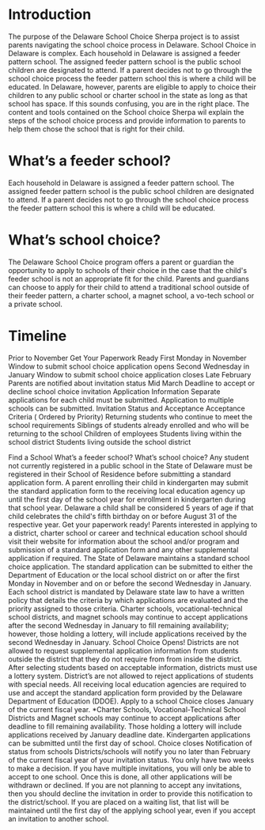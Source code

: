 # Introduction

The purpose of the Delaware School Choice Sherpa project is to assist parents navigating the school choice process in Delaware. School Choice in Delaware is complex. Each household in Delaware is assigned a feeder pattern school. The assigned feeder pattern school is the public school children are designated to attend. If a parent decides not to go through the school choice process the feeder pattern school  this is where a child will be educated. In Delaware, however, parents are eligible to apply to choice their children to any public school or charter school in the state as long as that school has space. If this sounds confusing, you are in the right place. The content and tools contained on the School choice Sherpa wil explain the steps of the school choice process and provide information to parents to help them chose the school that is right for their child. 
  
# What’s a feeder school?

Each household in Delaware is assigned a feeder pattern school. The assigned feeder pattern school is the public school children are designated to attend. If a parent decides not to go through the school choice process the feeder pattern school  this is where a child will be educated.

# What’s school choice?

The Delaware School Choice program offers a parent or guardian the opportunity to apply to schools of their choice in the case that the child's feeder school is not an appropriate fit for the child. Parents and guardians can choose to apply for their child to attend a traditional school outside of their feeder pattern, a charter school, a magnet school, a vo-tech school or a private school.

# Timeline



Prior to November
Get Your Paperwork Ready
First Monday in November
Window to submit school choice application opens
Second Wednesday in January 
Window to submit school choice application closes
Late February
Parents are notified about invitation status
Mid March
Deadline to accept or decline school choice invitation
Application Information
Separate applications for each child must be submitted. 
Application to multiple schools can be submitted.
Invitation Status and Acceptance
Acceptance Criteria ( Ordered by Priority)
Returning students who continue to meet the school requirements
Siblings of students already enrolled and who will be returning to the school
Children of employees
Students living within the school district
Students living outside the school district

Find a School
What’s a feeder school?
What’s school choice?
Any student not currently registered in a public school in the State of Delaware must be registered in their School of Residence before submitting a standard application form.
A parent enrolling their child in kindergarten may submit the standard application form to the receiving local education agency up until the first day of the school year for enrollment in kindergarten during that school year. Delaware a child shall be considered 5 years of age if that child celebrates the child's fifth birthday on or before August 31 of the respective year.
Get your paperwork ready!
Parents interested in applying to a district, charter school or career and technical education school should visit their website for information about the school and/or program and submission of a standard application form and any other supplemental application if required.
The State of Delaware maintains a standard school choice application. The standard application can be submitted to either the Department of Education or the local school district on or after the first Monday in November and on or before the second Wednesday in January. Each school district is mandated by Delaware state law to have a written policy that details the criteria by which applications are evaluated and the priority assigned to those criteria. Charter schools, vocational-technical school districts, and magnet schools may continue to accept applications after the second Wednesday in January to fill remaining availability; however, those holding a lottery, will include applications received by the second Wednesday in January.
School Choice Opens!
Districts are not allowed to request supplemental application information from students outside the district that they do not require from from inside the district. After selecting students based on acceptable information, districts must use a lottery system. District’s are not allowed to reject applications of students with special needs. All receiving local education agencies are required to use and accept the standard application form provided by the Delaware Department of Education (DDOE).
Apply to a school
Choice closes January of the current fiscal year.
*Charter Schools, Vocational-Technical School Districts and Magnet schools may continue to accept applications after deadline to fill remaining availability. Those holding a lottery will include applications received by January deadline date. Kindergarten applications can be submitted until the first day of school.
Choice closes
Notification of status from schools 
Districts/schools will notify you no later than February of the current fiscal year of your invitation status.
You only have two weeks to make a decision.
If you have multiple invitations, you will only be able to accept to one school. Once this is done, all other applications will be withdrawn or declined.
If you are not planning to accept any invitations, then you should decline the invitation in order to provide this notification to the district/school.
If you are placed on a waiting list, that list will be maintained until the first day of the applying school year, even if you accept an invitation to another school.
